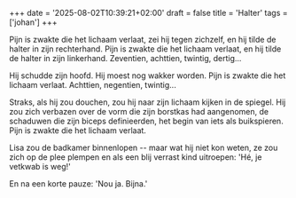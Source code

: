 +++
date = '2025-08-02T10:39:21+02:00'
draft = false
title = 'Halter'
tags = ['johan']
+++

Pijn is zwakte die het lichaam verlaat, zei hij tegen zichzelf, en hij tilde de halter in zijn rechterhand. Pijn is zwakte die het lichaam verlaat, en hij tilde de halter in zijn linkerhand. Zeventien, achttien, twintig, dertig...

Hij schudde zijn hoofd. Hij moest nog wakker worden. Pijn is zwakte die het lichaam verlaat. Achttien, negentien, twintig...

Straks, als hij zou douchen, zou hij naar zijn lichaam kijken in de spiegel. Hij zou zich verbazen over de vorm die zijn borstkas had aangenomen, de schaduwen die zijn biceps definieerden, het begin van iets als buikspieren. Pijn is zwakte die het lichaam verlaat.

Lisa zou de badkamer binnenlopen -- maar wat hij niet kon weten, ze zou zich op de plee plempen en als een blij verrast kind uitroepen: 'Hé, je vetkwab is weg!' 

En na een korte pauze: 'Nou ja. Bijna.'
